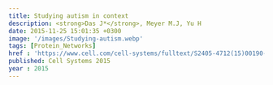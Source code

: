 ```yaml
---
title: Studying autism in context
description: <strong>Das J*</strong>, Meyer M.J, Yu H
date: 2015-11-25 15:01:35 +0300
image: '/images/Studying-autism.webp'
tags: [Protein_Networks]
href : 'https://www.cell.com/cell-systems/fulltext/S2405-4712(15)00190-8?_returnURL=https%3A%2F%2Flinkinghub.elsevier.com%2Fretrieve%2Fpii%2FS2405471215001908%3Fshowall%3Dtrue'
published: Cell Systems 2015
year : 2015
---
```

